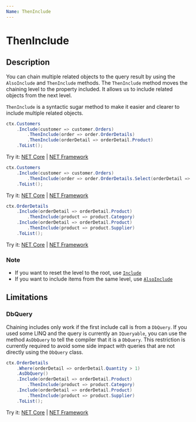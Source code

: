 ```yaml
---
Name: ThenInclude
---
```


# ThenInclude

## Description
You can chain multiple related objects to the query result by using the `AlsoInclude` and `ThenInclude` methods. The `ThenInclude` method moves the chaining level to the property included. It allows us to include related objects from the next level.

`ThenInclude` is a syntactic sugar method to make it easier and clearer to include multiple related objects.

```csharp
ctx.Customers
    .Include(customer => customer.Orders)
        .ThenInclude(order => order.OrderDetails)
        .ThenInclude(orderDetail => orderDetail.Product)
    .ToList();
```

Try it: [NET Core](https://dotnetfiddle.net/QCESQA) | [NET Framework](https://dotnetfiddle.net/o3xWDl)

```csharp
ctx.Customers
    .Include(customer => customer.Orders)
        .ThenInclude(order => order.OrderDetails.Select(orderDetail => orderDetail.Product))
    .ToList();
```

Try it: [NET Core](https://dotnetfiddle.net/CULZIt) | [NET Framework](https://dotnetfiddle.net/0VC0W1)

```csharp
ctx.OrderDetails
    .Include(orderDetail => orderDetail.Product)
        .ThenInclude(product => product.Category)
    .Include(orderDetail => orderDetail.Product)
        .ThenInclude(product => product.Supplier)
    .ToList();
```

Try it: [NET Core](https://dotnetfiddle.net/FYIYZ8) | [NET Framework](https://dotnetfiddle.net/DzQzed)

### Note
- If you want to reset the level to the root, use [`Include`](include.md)
- If you want to include items from the same level, use [`AlsoInclude`](also-include.md)

## Limitations

### DbQuery
Chaining includes only work if the first include call is from a `DbQuery`. If you used some LINQ and the query is currently an `IQueryable`, you can use the method `AsDbQuery` to tell the compiler that it is a `DbQuery`.
This restriction is currently required to avoid some side impact with queries that are not directly using the `DbQuery` class.

```csharp
ctx.OrderDetails
    .Where(orderDetail => orderDetail.Quantity > 1)
    .AsDbQuery()
    .Include(orderDetail => orderDetail.Product)
        .ThenInclude(product => product.Category)
    .Include(orderDetail => orderDetail.Product)
        .ThenInclude(product => product.Supplier)
    .ToList();
```

Try it: [NET Core](https://dotnetfiddle.net/0ZJjVu) | [NET Framework](https://dotnetfiddle.net/CFPbYm)
